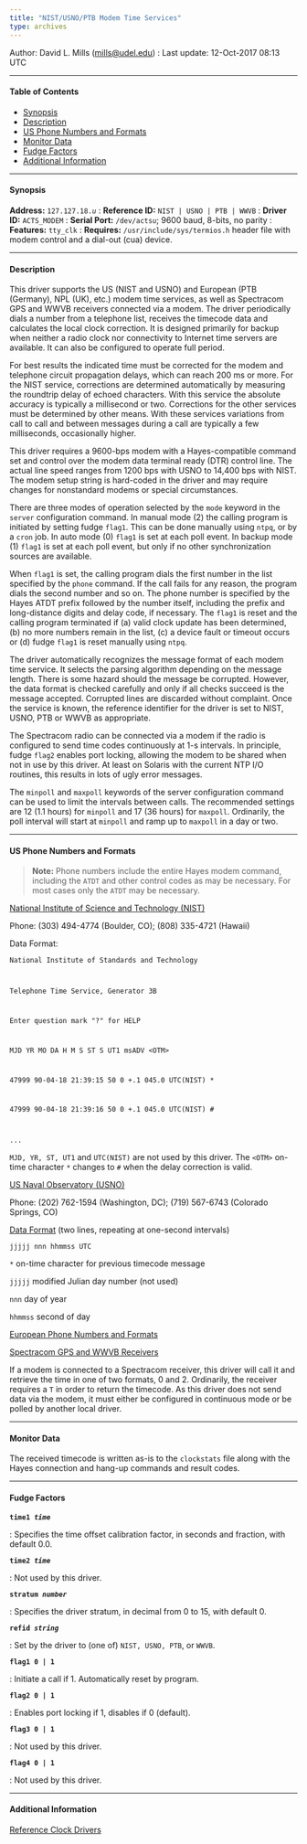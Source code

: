 ```yaml
---
title: "NIST/USNO/PTB Modem Time Services"
type: archives
---
```


Author: David L. Mills (mills@udel.edu)
: Last update: 12-Oct-2017 08:13 UTC

* * *

#### Table of Contents

*   [Synopsis](/archives/drivers/driver18/#synopsis)
*   [Description](/archives/drivers/driver18/#description)
*   [US Phone Numbers and Formats](/archives/drivers/driver18/#us-phone-numbers-and-formats)
*   [Monitor Data](/archives/drivers/driver18/#monitor-data)
*   [Fudge Factors](/archives/drivers/driver18/#fudge-factors)
*   [Additional Information](/archives/drivers/driver18/#additional-information)

* * *

#### Synopsis

**Address:** <code>127.127.18._u_</code>
: **Reference ID:** `NIST | USNO | PTB | WWVB`
: **Driver ID:** `ACTS_MODEM`
: **Serial Port:** <code>/dev/acts*u*</code>; 9600 baud, 8-bits, no parity
: **Features:** `tty_clk`
: **Requires:** `/usr/include/sys/termios.h` header file with modem control and a dial-out (cua) device.

* * *

#### Description

This driver supports the US (NIST and USNO) and European (PTB (Germany), NPL (UK), etc.) modem time services, as well as Spectracom GPS and WWVB receivers connected via a modem. The driver periodically dials a number from a telephone list, receives the timecode data and calculates the local clock correction. It is designed primarily for backup when neither a radio clock nor connectivity to Internet time servers are available. It can also be configured to operate full period.

For best results the indicated time must be corrected for the modem and telephone circuit propagation delays, which can reach 200 ms or more. For the NIST service, corrections are determined automatically by measuring the roundtrip delay of echoed characters. With this service the absolute accuracy is typically a millisecond or two. Corrections for the other services must be determined by other means. With these services variations from call to call and between messages during a call are typically a few milliseconds, occasionally higher.

This driver requires a 9600-bps modem with a Hayes-compatible command set and control over the modem data terminal ready (DTR) control line. The actual line speed ranges from 1200 bps with USNO to 14,400 bps with NIST. The modem setup string is hard-coded in the driver and may require changes for nonstandard modems or special circumstances.

There are three modes of operation selected by the `mode` keyword in the `server` configuration command. In manual mode (2) the calling program is initiated by setting fudge `flag1`. This can be done manually using `ntpq`, or by a `cron` job. In auto mode (0) `flag1` is set at each poll event. In backup mode (1) `flag1` is set at each poll event, but only if no other synchronization sources are available.

When `flag1` is set, the calling program dials the first number in the list specified by the `phone` command. If the call fails for any reason, the program dials the second number and so on. The phone number is specified by the Hayes ATDT prefix followed by the number itself, including the prefix and long-distance digits and delay code, if necessary. The `flag1` is reset and the calling program terminated if (a) valid clock update has been determined, (b) no more numbers remain in the list, (c) a device fault or timeout occurs or (d) fudge `flag1` is reset manually using `ntpq`.

The driver automatically recognizes the message format of each modem time service. It selects the parsing algorithm depending on the message length. There is some hazard should the message be corrupted. However, the data format is checked carefully and only if all checks succeed is the message accepted. Corrupted lines are discarded without complaint. Once the service is known, the reference identifier for the driver is set to NIST, USNO, PTB or WWVB as appropriate.

The Spectracom radio can be connected via a modem if the radio is configured to send time codes continuously at 1-s intervals. In principle, fudge `flag2` enables port locking, allowing the modem to be shared when not in use by this driver. At least on Solaris with the current NTP I/O routines, this results in lots of ugly error messages.

The `minpoll` and `maxpoll` keywords of the server configuration command can be used to limit the intervals between calls. The recommended settings are 12 (1.1 hours) for `minpoll` and 17 (36 hours) for `maxpoll`. Ordinarily, the poll interval will start at `minpoll` and ramp up to `maxpoll` in a day or two.

* * *

#### US Phone Numbers and Formats

> **Note:** Phone numbers include the entire Hayes modem command, including the `ATDT` and other control codes as may be necessary. For most cases only the `ATDT` may be necessary.

[National Institute of Science and Technology (NIST)](https://www.nist.gov/time-distribution/automated-computer-time-service-acts)

Phone: (303) 494-4774 (Boulder, CO); (808) 335-4721 (Hawaii)

Data Format:

<code>National Institute of Standards and Technology

Telephone Time Service, Generator 3B

Enter question mark "?" for HELP

MJD YR MO DA H M S ST S UT1 msADV \<OTM>

47999 90-04-18 21:39:15 50 0 +.1 045.0 UTC(NIST) *

47999 90-04-18 21:39:16 50 0 +.1 045.0 UTC(NIST) #

...</code>

`MJD, YR, ST, UT1` and `UTC(NIST)` are not used by this driver. The <code>\<OTM></code> on-time character `*` changes to `#` when the delay correction is valid.

[US Naval Observatory (USNO)](https://www.usno.navy.mil/)

Phone: (202) 762-1594 (Washington, DC); (719) 567-6743 (Colorado Springs, CO)

[Data Format](https://www.usno.navy.mil/USNO/time/telephone-time) (two lines, repeating at one-second intervals)

`jjjjj nnn hhmmss UTC`

`*` on-time character for previous timecode message

`jjjjj` modified Julian day number (not used)

`nnn` day of year

`hhmmss` second of day

[European Phone Numbers and Formats](/archives/drivers/tf582_4/)

[Spectracom GPS and WWVB Receivers](https://www.orolia.com/)

If a modem is connected to a Spectracom receiver, this driver will call it and retrieve the time in one of two formats, 0 and 2. Ordinarily, the receiver requires a `T` in order to return the timecode. As this driver does not send data via the modem, it must either be configured in continuous mode or be polled by another local driver.

* * *

#### Monitor Data

The received timecode is written as-is to the `clockstats` file along with the Hayes connection and hang-up commands and result codes.

* * *

#### Fudge Factors

<code>**time1 _time_**</code>

: Specifies the time offset calibration factor, in seconds and fraction, with default 0.0.

<code>**time2 _time_**</code>

: Not used by this driver.

<code>**stratum _number_**</code>

: Specifies the driver stratum, in decimal from 0 to 15, with default 0.

<code>**refid _string_**</code>

: Set by the driver to (one of) `NIST, USNO, PTB`, or `WWVB`.

<code>**flag1 0 | 1**</code>

: Initiate a call if 1. Automatically reset by program.

<code>**flag2 0 | 1**</code>

: Enables port locking if 1, disables if 0 (default).

<code>**flag3 0 | 1**</code>

: Not used by this driver.

<code>**flag4 0 | 1**</code>

: Not used by this driver.

* * *

#### Additional Information

[Reference Clock Drivers](/archives/4.2.8-series/refclock/)